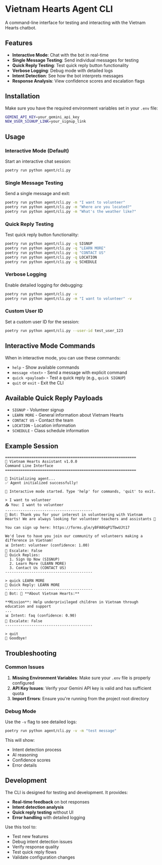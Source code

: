 # Vietnam Hearts Agent CLI

A command-line interface for testing and interacting with the Vietnam Hearts chatbot.

## Features

- **Interactive Mode**: Chat with the bot in real-time
- **Single Message Testing**: Send individual messages for testing
- **Quick Reply Testing**: Test quick reply button functionality
- **Verbose Logging**: Debug mode with detailed logs
- **Intent Detection**: See how the bot interprets messages
- **Response Analysis**: View confidence scores and escalation flags

## Installation

Make sure you have the required environment variables set in your `.env` file:

```bash
GEMINI_API_KEY=your_gemini_api_key
NEW_USER_SIGNUP_LINK=your_signup_link
```

## Usage

### Interactive Mode (Default)

Start an interactive chat session:

```bash
poetry run python agent/cli.py
```

### Single Message Testing

Send a single message and exit:

```bash
poetry run python agent/cli.py -m "I want to volunteer"
poetry run python agent/cli.py -m "Where are you located?"
poetry run python agent/cli.py -m "What's the weather like?"
```

### Quick Reply Testing

Test quick reply button functionality:

```bash
poetry run python agent/cli.py -q SIGNUP
poetry run python agent/cli.py -q "LEARN MORE"
poetry run python agent/cli.py -q "CONTACT US"
poetry run python agent/cli.py -q LOCATION
poetry run python agent/cli.py -q SCHEDULE
```

### Verbose Logging

Enable detailed logging for debugging:

```bash
poetry run python agent/cli.py -v
poetry run python agent/cli.py -m "I want to volunteer" -v
```

### Custom User ID

Set a custom user ID for the session:

```bash
poetry run python agent/cli.py --user-id test_user_123
```

## Interactive Mode Commands

When in interactive mode, you can use these commands:

- `help` - Show available commands
- `message <text>` - Send a message with explicit command
- `quick <payload>` - Test a quick reply (e.g., `quick SIGNUP`)
- `quit` or `exit` - Exit the CLI

## Available Quick Reply Payloads

- `SIGNUP` - Volunteer signup
- `LEARN MORE` - General information about Vietnam Hearts
- `CONTACT US` - Contact the team
- `LOCATION` - Location information
- `SCHEDULE` - Class schedule information

## Example Session

```
============================================================
🤖 Vietnam Hearts Assistant v1.0.0
Command Line Interface
============================================================

🚀 Initializing agent...
✅ Agent initialized successfully!

💬 Interactive mode started. Type 'help' for commands, 'quit' to exit.

> I want to volunteer
📤 You: I want to volunteer
----------------------------------------
🤖 Bot: Thank you for your interest in volunteering with Vietnam Hearts! We are always looking for volunteer teachers and assistants 🙌

You can sign up here: https://forms.gle/yBFA8GqP1TbwUJt17

We'd love to have you join our community of volunteers making a difference in Vietnam!
📊 Intent: volunteer (confidence: 1.00)
🚨 Escalate: False
🔘 Quick Replies:
  1. Sign Up Now (SIGNUP)
  2. Learn More (LEARN MORE)
  3. Contact Us (CONTACT US)
----------------------------------------

> quick LEARN MORE
🔘 Quick Reply: LEARN MORE
----------------------------------------
🤖 Bot: 💙 **About Vietnam Hearts:**

**Mission**: Help underprivileged children in Vietnam through education and support
...
📊 Intent: faq (confidence: 0.90)
🚨 Escalate: False
----------------------------------------

> quit
👋 Goodbye!
```

## Troubleshooting

### Common Issues

1. **Missing Environment Variables**: Make sure your `.env` file is properly configured
2. **API Key Issues**: Verify your Gemini API key is valid and has sufficient quota
3. **Import Errors**: Ensure you're running from the project root directory

### Debug Mode

Use the `-v` flag to see detailed logs:

```bash
poetry run python agent/cli.py -v -m "test message"
```

This will show:
- Intent detection process
- AI reasoning
- Confidence scores
- Error details

## Development

The CLI is designed for testing and development. It provides:

- **Real-time feedback** on bot responses
- **Intent detection analysis** 
- **Quick reply testing** without UI
- **Error handling** with detailed logging

Use this tool to:
- Test new features
- Debug intent detection issues
- Verify response quality
- Test quick reply flows
- Validate configuration changes 